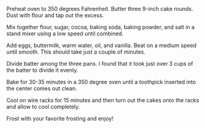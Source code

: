 Preheat oven to 350 degrees Fahrenheit. Butter three 9-inch cake rounds. Dust with flour and tap out the excess.

Mix together flour, sugar, cocoa, baking soda, baking powder, and salt in a stand mixer using a low speed until combined.

Add eggs, buttermilk, warm water, oil, and vanilla. Beat on a medium speed until smooth. This should take just a couple of minutes.

Divide batter among the three pans. I found that it took just over 3 cups of the batter to divide it evenly.

Bake for 30-35 minutes in a 350 degree oven until a toothpick inserted into the center comes out clean.

Cool on wire racks for 15 minutes and then turn out the cakes onto the racks and allow to cool completely.

Frost with your favorite frosting and enjoy!